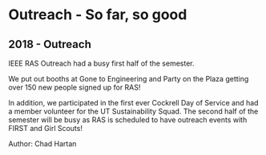 # Outreach - So far, so good
## 2018 - Outreach

IEEE RAS Outreach had a busy first half of the semester.

We put out booths at Gone to Engineering and Party on the Plaza getting over 150 new people signed up for RAS!

In addition, we participated in the first ever Cockrell Day of Service and had a member volunteer for the UT Sustainability Squad. The second half of the semester will be busy as RAS is scheduled to have outreach events with FIRST and Girl Scouts!

Author: Chad Hartan